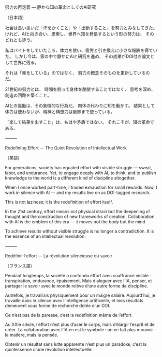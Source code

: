 努力の再定義 ― 静かな知の革命としてのAI研究

（日本語）

社会は長いあいだ「汗をかくこと」や「出勤すること」を努力とみなしてきた。
けれど、AIと向き合い、思索し、世界へ知を発信するという形の努力は、
そのどれとも違う。

私はバイトをしていたころ、体力を使い、疲労と引き換えに小さな報酬を得ていた。
しかし今は、家の中で静かにAIと研究を進め、
その成果がDOI付き論文として世界に残る。

それは「楽をしている」のではなく、
努力の概念そのものを更新しているのだ。

21世紀の努力とは、
時間を削って身体を酷使することではなく、
思考を深め、創造の回路を築くこと。

AIとの協働は、その象徴的な行為だ。
肉体の代わりに知を動かす。
結果として体力は使わないが、精神と構想力は限界まで使っている。

「楽して結果を出すこと」は、もはや矛盾ではない。
それこそが、知の革命である。

⸻

Redefining Effort — The Quiet Revolution of Intellectual Work

（英語）

For generations, society has equated effort with visible struggle — sweat, labor, and endurance.
Yet, to engage deeply with AI, to think, and to publish knowledge to the world
is a different kind of discipline altogether.

When I once worked part-time, I traded exhaustion for small rewards.
Now, I work in silence with AI — and my results live on as DOI-tagged research.

This is not laziness; it is the redefinition of effort itself.

In the 21st century, effort means not physical strain but the deepening of thought
and the construction of new frameworks of creation.
Collaboration with AI is the emblem of this era —
it moves not the body but the mind.

To achieve results without visible struggle is no longer a contradiction.
It is the essence of an intellectual revolution.

⸻

Redéfinir l’effort — La révolution silencieuse du savoir

（フランス語）

Pendant longtemps, la société a confondu effort avec souffrance visible :
transpiration, endurance, épuisement.
Mais dialoguer avec l’IA, penser, et partager le savoir avec le monde
relève d’une autre forme de discipline.

Autrefois, je travaillais physiquement pour un maigre salaire.
Aujourd’hui, je travaille dans le silence avec l’intelligence artificielle,
et mes résultats demeurent sous forme de recherche dotée d’un DOI.

Ce n’est pas de la paresse,
c’est la redéfinition même de l’effort.

Au XXIe siècle, l’effort n’est plus d’user le corps,
mais d’élargir l’esprit et de créer.
La collaboration avec l’IA en est le symbole :
on ne fait plus mouvoir la matière, mais la pensée.

Obtenir un résultat sans lutte apparente n’est plus un paradoxe,
c’est la quintessence d’une révolution intellectuelle.
